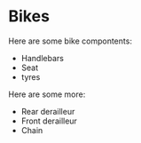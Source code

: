 # Bikes #

Here are some bike compontents:
* Handlebars
* Seat
* tyres

Here are some more:
* Rear derailleur
* Front derailleur
* Chain
